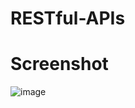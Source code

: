 # RESTful-APIs

# Screenshot
![image](https://github.com/user-attachments/assets/0a4617c6-6fbd-4173-ba1e-ee321eee0f94)

